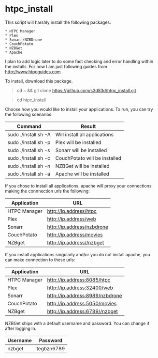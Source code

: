 # htpc_install

This script will harshly install the following packages:

    * HTPC Manager
    * Plex
    * Sonarr/NZBDrone
    * CouchPotato
    * NZBGet
    * Apache

I plan to add logic later to do some fact checking and error handling within the installs.
For now I am just following guides from http://www.htpcguides.com

To install, download this package.
> cd ~ && git clone https://github.com/s3d83d/htpc_install.git

> cd htpc_install

Choose how you would like to install your applications.
To run, you can try the following scenarios:

| Command | Result |
| ------- | ------ |
| sudo ./install.sh -A | Will install all applications |
| sudo ./install.sh -p | Plex will be installed |
| sudo ./install.sh -s | Sonarr will be installed |
| sudo ./install.sh -c | CouchPotato will be installed |
| sudo ./install.sh -n | NZBGet will be installed |
| sudo ./install.sh -a | Apache will be installed |

If you chose to install all applications, apache will proxy your connections making the connnection urls the following:

| Application | URL |
| ----------- | --- |
| HTPC Manager | http://ip.address/htpc |
| Plex | http://ip.address/web |
| Sonarr | http://ip.address/nzbdrone |
| CouchPotato | http://ip.address/movies |
| NZBget | http://ip.address//nzbget |

If you install applications singularly and/or you do not install apache, you can make connection to these urls:

| Application | URL |
| ----------- | --- |
| HTPC Manager | http://ip.address:8085/htpc |
| Plex | http://ip.address:32400/web |
| Sonarr | http://ip.address:8989/nzbdrone |
| CouchPotato | http://ip.address:5050/movies |
| NZBget | http://ip.address:6789//nzbget |

NZBGet ships with a default username and password. You can change it after logging in.

| Username | Password |
| -------- | -------- |
| nzbget | tegbzn6789 |

